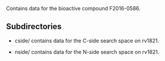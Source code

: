 Contains data for the bioactive compound F2016-0586.

## Subdirectories

- cside/ contains data for the C-side search space on rv1821.

- nside/ contains data for the N-side search space on rv1821.

